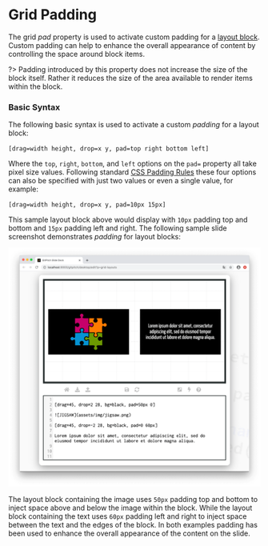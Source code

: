 # Grid Padding

The grid *pad* property is used to activate custom padding for a [layout block](/grid-layouts/drag-and-drop.md). Custom padding can help to enhance the overall appearance of content by controlling the space around block items.

?> Padding introduced by this property does not increase the size of the block itself. Rather it reduces the size of the area available to render items within the block.

### Basic Syntax

The following basic syntax is used to activate a custom *padding* for a layout block:

```
[drag=width height, drop=x y, pad=top right bottom left]
```

Where the `top`, `right`, `bottom`, and `left` options on the `pad=` property all take pixel size values. Following standard [CSS Padding Rules](https://developer.mozilla.org/en-US/docs/Web/CSS/padding) these four options can also be specified with just two values or even a single value, for example:

```
[drag=width height, drop=x y, pad=10px 15px]
```

This sample layout block above would display with `10px` padding top and bottom and `15px` padding left and right. The following sample slide screenshot demonstrates *padding* for layout blocks:

![Sample slide demonstrating grid layouts custom padding](../_images/gitpitch-grid-layouts-padding.png)

The layout block containing the image uses `50px` padding top and bottom to inject space above and below the image within the block. While the layout block containing the text uses `60px` padding left and right to inject space between the text and the edges of the block. In both examples padding has been used to enhance the overall appearance of the content on the slide.
